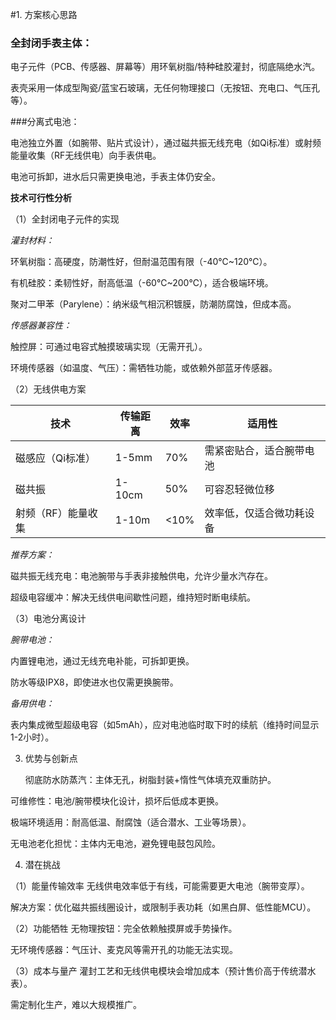 #1. 方案核心思路
###   全封闭手表主体：

电子元件（PCB、传感器、屏幕等）用环氧树脂/特种硅胶灌封，彻底隔绝水汽。

表壳采用一体成型陶瓷/蓝宝石玻璃，无任何物理接口（无按钮、充电口、气压孔等）。

###分离式电池：

电池独立外置（如腕带、贴片式设计），通过磁共振无线充电（如Qi标准）或射频能量收集（RF无线供电）向手表供电。

电池可拆卸，进水后只需更换电池，手表主体仍安全。

**技术可行性分析**
   
（1）全封闭电子元件的实现

_灌封材料：_

环氧树脂：高硬度，防潮性好，但耐温范围有限（-40℃~120℃）。

有机硅胶：柔韧性好，耐高低温（-60℃~200℃），适合极端环境。

聚对二甲苯（Parylene）：纳米级气相沉积镀膜，防潮防腐蚀，但成本高。

_传感器兼容性：_

触控屏：可通过电容式触摸玻璃实现（无需开孔）。

环境传感器（如温度、气压）：需牺牲功能，或依赖外部蓝牙传感器。

（2）无线供电方案

| 技术 | 传输距离 | 效率 | 适用性 |
|-------|-------|-------|-------|
| 磁感应（Qi标准） | 1-5mm | 70% | 需紧密贴合，适合腕带电池 |
| 磁共振 | 1-10cm | 50% | 可容忍轻微位移 |
| 射频（RF）能量收集 | 1-10m | <10% | 效率低，仅适合微功耗设备 |

_推荐方案：_

磁共振无线充电：电池腕带与手表非接触供电，允许少量水汽存在。

超级电容缓冲：解决无线供电间歇性问题，维持短时断电续航。

（3）电池分离设计

_腕带电池：_

内置锂电池，通过无线充电补能，可拆卸更换。

防水等级IPX8，即使进水也仅需更换腕带。

_备用供电：_

表内集成微型超级电容（如5mAh），应对电池临时取下时的续航（维持时间显示1-2小时）。

3. 优势与创新点
   

   彻底防水防蒸汽：主体无孔，树脂封装+惰性气体填充双重防护。

可维修性：电池/腕带模块化设计，损坏后低成本更换。

极端环境适用：耐高低温、耐腐蚀（适合潜水、工业等场景）。

无电池老化担忧：主体内无电池，避免锂电鼓包风险。

4. 潜在挑战
   
（1）能量传输效率
   无线供电效率低于有线，可能需要更大电池（腕带变厚）。

解决方案：优化磁共振线圈设计，或限制手表功耗（如黑白屏、低性能MCU）。

（2）功能牺牲
无物理按钮：完全依赖触摸屏或手势操作。

无环境传感器：气压计、麦克风等需开孔的功能无法实现。

（3）成本与量产
灌封工艺和无线供电模块会增加成本（预计售价高于传统潜水表）。

需定制化生产，难以大规模推广。
